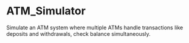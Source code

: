 # ATM_Simulator
Simulate an ATM system where multiple ATMs handle transactions like deposits and withdrawals, check balance simultaneously. 

